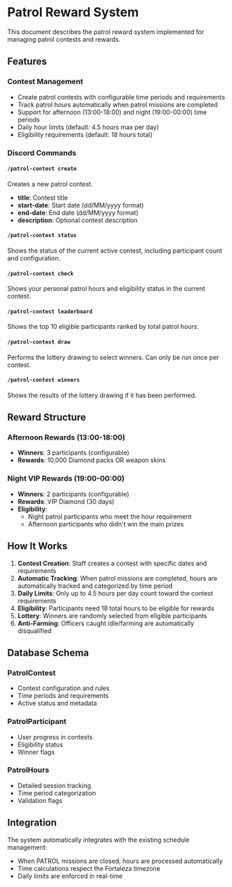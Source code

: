 # Patrol Reward System

This document describes the patrol reward system implemented for managing patrol contests and rewards.

## Features

### Contest Management
- Create patrol contests with configurable time periods and requirements
- Track patrol hours automatically when patrol missions are completed
- Support for afternoon (13:00-18:00) and night (19:00-00:00) time periods
- Daily hour limits (default: 4.5 hours max per day)
- Eligibility requirements (default: 18 hours total)

### Discord Commands

#### `/patrol-contest create`
Creates a new patrol contest.
- **title**: Contest title
- **start-date**: Start date (dd/MM/yyyy format)
- **end-date**: End date (dd/MM/yyyy format)  
- **description**: Optional contest description

#### `/patrol-contest status`
Shows the status of the current active contest, including participant count and configuration.

#### `/patrol-contest check`
Shows your personal patrol hours and eligibility status in the current contest.

#### `/patrol-contest leaderboard`
Shows the top 10 eligible participants ranked by total patrol hours.

#### `/patrol-contest draw`
Performs the lottery drawing to select winners. Can only be run once per contest.

#### `/patrol-contest winners`
Shows the results of the lottery drawing if it has been performed.

## Reward Structure

### Afternoon Rewards (13:00-18:00)
- **Winners**: 3 participants (configurable)
- **Rewards**: 10,000 Diamond packs OR weapon skins

### Night VIP Rewards (19:00-00:00)
- **Winners**: 2 participants (configurable)
- **Rewards**: VIP Diamond (30 days)
- **Eligibility**: 
  - Night patrol participants who meet the hour requirement
  - Afternoon participants who didn't win the main prizes

## How It Works

1. **Contest Creation**: Staff creates a contest with specific dates and requirements
2. **Automatic Tracking**: When patrol missions are completed, hours are automatically tracked and categorized by time period
3. **Daily Limits**: Only up to 4.5 hours per day count toward the contest requirements
4. **Eligibility**: Participants need 18 total hours to be eligible for rewards
5. **Lottery**: Winners are randomly selected from eligible participants
6. **Anti-Farming**: Officers caught idle/farming are automatically disqualified

## Database Schema

### PatrolContest
- Contest configuration and rules
- Time periods and requirements
- Active status and metadata

### PatrolParticipant  
- User progress in contests
- Eligibility status
- Winner flags

### PatrolHours
- Detailed session tracking
- Time period categorization
- Validation flags

## Integration

The system automatically integrates with the existing schedule management:
- When PATROL missions are closed, hours are processed automatically
- Time calculations respect the Fortaleza timezone
- Daily limits are enforced in real-time